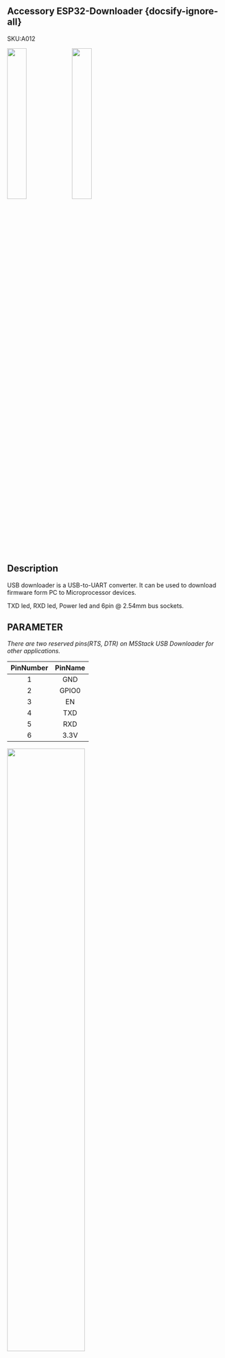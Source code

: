 ## Accessory ESP32-Downloader {docsify-ignore-all}

<div class="badge badge-pill badge-primary product_sku_tag">SKU:A012</div>

<img src="assets/img/product_pics/tool/usb_downloader_01.webp" width="30%" height="30%"><img src="assets/img/product_pics/tool/usb_downloader_02.webp" width="30%" height="30%">


## Description

USB downloader is a USB-to-UART converter. It can be used to download firmware form PC to Microprocessor devices.


TXD led, RXD led, Power led and 6pin @ 2.54mm bus sockets.

## PARAMETER

*There are two reserved pins(RTS, DTR) on M5Stack USB Downloader for other applications.*

|       PinNumber       |          PinName          |
| :-------------------: |:------------------------: |
|           1           |           GND             |
|           2           |           GPIO0           |
|           3           |           EN              |
|           4           |           TXD             |
|           5           |           RXD             |
|           6           |           3.3V            |

<img src="assets/img/product_pics/tool/usb_downloader_03.webp"  width="60%" height="60%">

**Usage:**

<img src="assets/img/product_pics/tool/usb_downloader_04.webp">

## product Feature

- USB typeC-to-Uart
- Product Size：80mm x 50mm x 3mm
- Product weight：3g


## Include

- 1x M5Stack USB Downloader

## Related Link

- [UserGuide](https://github.com/watson8544/M5Stack-UserGuide/blob/master/TOOLS_DOCS/M5Stack-USB-Downloader-UserGuide.md)

 <h4><span>CP210X Driver:</span></h4>
    <p>
    <a href="https://m5stack.oss-cn-shenzhen.aliyuncs.com/resource/drivers/CP210x_VCP_Windows.zip" target="_blank" rel="noopener noreferrer" style="padding-left: 13%"><img src="https://cdn.shopify.com/s/files/1/0056/7689/2250/files/windows_89cc6ea0-2a3c-4327-97e5-8f51f448c38b_icon.webp?v=1557026574" alt="">Windows</a>
    <a href="https://m5stack.oss-cn-shenzhen.aliyuncs.com/resource/drivers/CP210x_VCP_MacOS.zip" target="_blank" rel="noopener noreferrer" style="padding-left: 13%"><img src="https://cdn.shopify.com/s/files/1/0056/7689/2250/files/mac_large.webp?v=1557026570" alt="">MacOS</a>
    <a href="https://m5stack.oss-cn-shenzhen.aliyuncs.com/resource/drivers/CP210x_VCP_Linux.zip" target="_blank" rel="noopener noreferrer" style="padding-left: 13%"><img src="https://cdn.shopify.com/s/files/1/0056/7689/2250/files/linux_icon.webp?v=1557026584" alt="">Linux</a>
    </p>

## Schematic

<img src="assets/img/product_pics/tool/usb_downloader_sch.webp">

<!-- <figure>
    <img src="assets/img/product_pics/unit/M5GO_Unit_moisture.webp" height="50" width="49">
</figure> -->

<script>

   var purchase_link = 'https://m5stack.com/collections/m5-accessory/products/usb-ttl-uart-serial-adapter';

   anchor_search(purchase_link);
   scrollFunc();

</script>